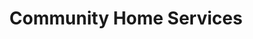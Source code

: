 ---
title: "Community Home Services"
url: /rockwall/community-home-services/
shop: swimming pool
---